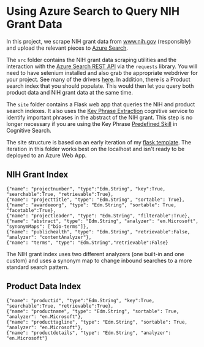 # Using Azure Search to Query NIH Grant Data

In this project, we scrape NIH grant data from www.nih.gov (responsibly) and upload the relevant pieces to [Azure Search](https://docs.microsoft.com/en-us/azure/search/).

The `src` folder contains the NIH grant data scraping utilities and the interaction with the [Azure Search REST API](https://docs.microsoft.com/en-us/rest/api/searchservice/) via the `requests` library.  You will need to have selenium installed and also grab the appropriate webdriver for your project.  See many of the drivers [here](https://www.seleniumhq.org/download/).  In addition, there is a Product search index that you should populate.  This would then let you query both product data and NIH grant data at the same time.

The `site` folder contains a Flask web app that queries the NIH and product search indexes.  It also uses the [Key Phrase Extraction](https://docs.microsoft.com/en-us/azure/machine-learning/studio-module-reference/extract-key-phrases-from-text) cognitive service to identify important phrases in the abstract of the NIH grant.  This step is no longer necessary if you are using the Key Phrase [Predefined Skill](https://docs.microsoft.com/en-us/azure/search/cognitive-search-predefined-skills) in Cognitive Search.

The site structure is based on an early iteration of my [flask template](https://github.com/wjohnson/flask_template).  The iteration in this folder works best on the localhost and isn't ready to be deployed to an Azure Web App.

## NIH Grant Index

    {"name": "projectnumber", "type":"Edm.String", "key":True, "searchable":True, "retrievable":True},
    {"name": "projecttitle", "type": "Edm.String", "sortable": True},
    {"name": "awardeeorg", "type": "Edm.String", "sortable": True, "facetable":True},
    {"name": "projectleader", "type": "Edm.String", "filterable":True},
    {"name": "abstract", "type": "Edm.String", "analyzer": "en.Microsoft", "synonymMaps": ["bio-terms"]},
    {"name": "publichealth", "type": "Edm.String", "retrievable":False, "analyzer": "contentAnalyzer"},
    {"name": "terms", "type": "Edm.String","retrievable":False}

The NIH grant index uses two different analyzers (one built-in and one custom) and uses a synonym map to change inbound searches to a more standard search pattern.


## Product Data Index

    {"name": "productid", "type":"Edm.String", "key":True, "searchable":True, "retrievable":True},
    {"name": "productname", "type": "Edm.String", "sortable": True,  "analyzer": "en.Microsoft"},
    {"name": "producttagline", "type": "Edm.String", "sortable": True, "analyzer": "en.Microsoft"},
    {"name": "productdetails", "type": "Edm.String", "analyzer": "en.Microsoft"}
